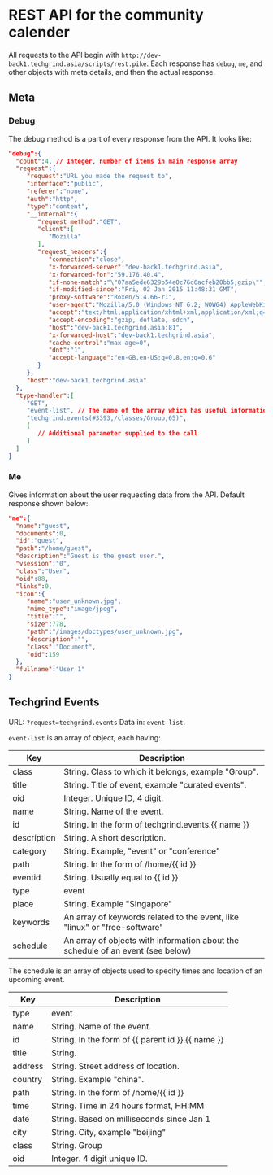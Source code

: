 # REST API for the community calender

All requests to the API begin with `http://dev-back1.techgrind.asia/scripts/rest.pike`. Each response has `debug`, `me`, and other objects with meta details, and then the actual response.


## Meta 

### Debug

The debug method is a part of every response from the API. It looks like:

```json
"debug":{  
  "count":4, // Integer, number of items in main response array
  "request":{  
     "request":"URL you made the request to",
     "interface":"public",
     "referer":"none",
     "auth":"http",
     "type":"content",
     "__internal":{  
        "request_method":"GET",
        "client":[  
           "Mozilla"
        ],
        "request_headers":{  
           "connection":"close",
           "x-forwarded-server":"dev-back1.techgrind.asia",
           "x-forwarded-for":"59.176.40.4",
           "if-none-match":"\"07aa5ede6329b54e0c76d6acfeb20bb5;gzip\"",
           "if-modified-since":"Fri, 02 Jan 2015 11:48:31 GMT",
           "proxy-software":"Roxen/5.4.66-r1",
           "user-agent":"Mozilla/5.0 (Windows NT 6.2; WOW64) AppleWebKit/537.36 (KHTML, like Gecko) Chrome/40.0.2214.45 Safari/537.36",
           "accept":"text/html,application/xhtml+xml,application/xml;q=0.9,image/webp,*/*;q=0.8",
           "accept-encoding":"gzip, deflate, sdch",
           "host":"dev-back1.techgrind.asia:81",
           "x-forwarded-host":"dev-back1.techgrind.asia",
           "cache-control":"max-age=0",
           "dnt":"1",
           "accept-language":"en-GB,en-US;q=0.8,en;q=0.6"
        }
     },
     "host":"dev-back1.techgrind.asia"
  },
  "type-handler":[  
     "GET",
     "event-list", // The name of the array which has useful information
     "techgrind.events(#3393,/classes/Group,65)",
     [  
        // Additional parameter supplied to the call
     ]
  ]
}
```

### Me

Gives information about the user requesting data from the API. Default response shown below:

```json
"me":{  
  "name":"guest",
  "documents":0,
  "id":"guest",
  "path":"/home/guest",
  "description":"Guest is the guest user.",
  "vsession":"0",
  "class":"User",
  "oid":88,
  "links":0,
  "icon":{  
     "name":"user_unknown.jpg",
     "mime_type":"image/jpeg",
     "title":"",
     "size":778,
     "path":"/images/doctypes/user_unknown.jpg",
     "description":"",
     "class":"Document",
     "oid":159
  },
  "fullname":"User 1"
}
```

## Techgrind Events

URL: `?request=techgrind.events`
Data in: `event-list`.

`event-list` is an array of object, each having:

Key | Description
--- | ---
class | String. Class to which it belongs, example "Group".
title | String. Title of event, example "curated events".
oid | Integer. Unique ID, 4 digit.
name | String. Name of the event.
id | String. In the form of techgrind.events.{{ name }}
description | String. A short description.
category | String. Example, "event" or "conference"
path | String. In the form of /home/{{ id }}
eventid | String. Usually equal to {{ id }}
type | event
place | String. Example "Singapore"
keywords | An array of keywords related to the event, like "linux" or "free-software"
schedule | An array of objects with information about the schedule of an event (see below)

The schedule is an array of objects used to specify times and location of an upcoming event.

Key | Description
--- | ---
type | event
name | String. Name of the event.
id | String. In the form of {{ parent id }}.{{ name }}
title | String.
address | String. Street address of location.
country | String. Example "china".
path | String. In the form of /home/{{ id }}
time | String. Time in 24 hours format, HH:MM
date | String. Based on milliseconds since Jan 1
city | String. City, example "beijing"
class | String. Group
oid | Integer. 4 digit unique ID.